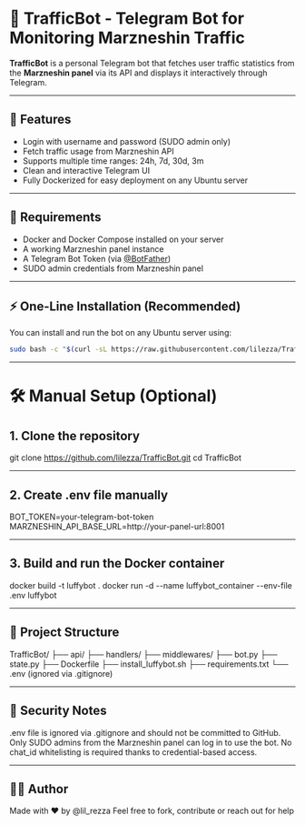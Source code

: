 # 🤖 TrafficBot - Telegram Bot for Monitoring Marzneshin Traffic

**TrafficBot** is a personal Telegram bot that fetches user traffic statistics from the **Marzneshin panel** via its API and displays it interactively through Telegram.

---

## 🚀 Features

- Login with username and password (SUDO admin only)
- Fetch traffic usage from Marzneshin API
- Supports multiple time ranges: 24h, 7d, 30d, 3m
- Clean and interactive Telegram UI
- Fully Dockerized for easy deployment on any Ubuntu server

---

## 🧱 Requirements

- Docker and Docker Compose installed on your server
- A working Marzneshin panel instance
- A Telegram Bot Token (via [@BotFather](https://t.me/BotFather))
- SUDO admin credentials from Marzneshin panel

---

## ⚡️ One-Line Installation (Recommended)

You can install and run the bot on any Ubuntu server using:

```bash
sudo bash -c "$(curl -sL https://raw.githubusercontent.com/lilezza/TrafficBot/main/install_luffybot.sh)"

```
---

# 🛠 Manual Setup (Optional)

## 1. Clone the repository

git clone https://github.com/lilezza/TrafficBot.git
cd TrafficBot

---

## 2. Create .env file manually

BOT_TOKEN=your-telegram-bot-token
MARZNESHIN_API_BASE_URL=http://your-panel-url:8001

---

## 3. Build and run the Docker container

docker build -t luffybot .
docker run -d --name luffybot_container --env-file .env luffybot

---

## 🧾 Project Structure

TrafficBot/
├── api/
├── handlers/
├── middlewares/
├── bot.py
├── state.py
├── Dockerfile
├── install_luffybot.sh
├── requirements.txt
└── .env (ignored via .gitignore)

---

## 🔐 Security Notes

.env file is ignored via .gitignore and should not be committed to GitHub.
Only SUDO admins from the Marzneshin panel can log in to use the bot.
No chat_id whitelisting is required thanks to credential-based access.

---

## 🧑‍💻 Author

Made with ❤️ by @lil_rezza
Feel free to fork, contribute or reach out for help

